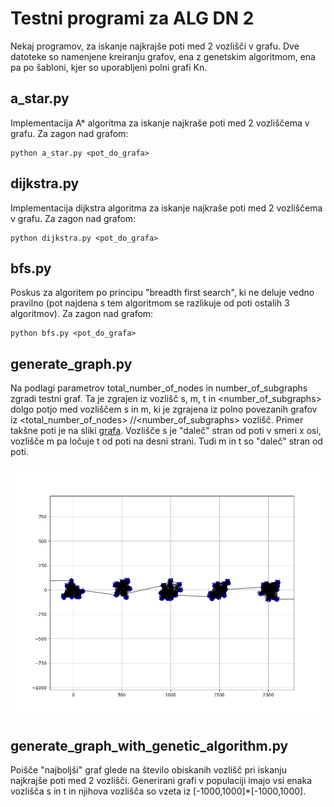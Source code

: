 # Testni programi za ALG DN 2
Nekaj programov, za iskanje najkrajše poti med 2 vozlišči v grafu. Dve datoteke so namenjene kreiranju grafov, ena z genetskim algoritmom, ena pa po šabloni, kjer so uporabljeni polni grafi Kn.
## a_star.py
Implementacija A* algoritma za iskanje najkraše poti med 2 vozliščema v grafu. Za zagon nad grafom:
```
python a_star.py <pot_do_grafa>
```
## dijkstra.py
Implementacija dijkstra algoritma za iskanje najkraše poti med 2 vozliščema v grafu. Za zagon nad grafom:
```
python dijkstra.py <pot_do_grafa>
```

## bfs.py
Poskus za algoritem po principu "breadth first search", ki ne deluje vedno pravilno (pot najdena s tem algoritmom se razlikuje od poti ostalih 3 algoritmov). Za zagon nad grafom:
```
python bfs.py <pot_do_grafa>
```

## generate_graph.py
Na podlagi parametrov total_number_of_nodes in number_of_subgraphs zgradi testni graf. Ta je zgrajen iz vozlišč s, m, t in <number_of_subgraphs> dolgo potjo med vozliščem s in m, ki je zgrajena iz polno povezanih grafov iz <total_number_of_nodes> //<number_of_subgraphs> vozlišč. Primer takšne poti je na sliki [grafa](example_graph). Vozlišče s je "daleč" stran od poti v smeri x osi, vozlišče m pa ločuje t od poti na desni strani. Tudi m in t so "daleč" stran od poti.

<a name="example_graph"></a>
![example graph](example_graph.png)

## generate_graph_with_genetic_algorithm.py
Poišče "najboljši" graf glede na število obiskanih vozlišč pri iskanju najkrajše poti med 2 vozlišči. Generirani grafi v populaciji imajo vsi enaka vozlišča s in t in njihova vozlišča so vzeta iz [-1000,1000]*[-1000,1000].
